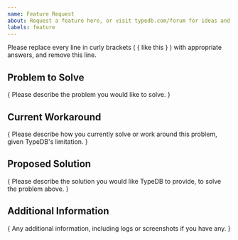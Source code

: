 ```yaml
---
name: Feature Request
about: Request a feature here, or visit typedb.com/forum for ideas and questions
labels: feature
---
```


Please replace every line in curly brackets ( { like this } ) with appropriate answers, and remove this line.

## Problem to Solve

{ Please describe the problem you would like to solve. }

## Current Workaround

{ Please describe how you currently solve or work around this problem, given TypeDB's limitation. }

## Proposed Solution

{ Please describe the solution you would like TypeDB to provide, to solve the problem above. }

## Additional Information

{ Any additional information, including logs or screenshots if you have any. }
